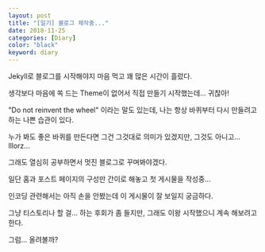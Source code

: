 ```yaml
---
layout: post
title: "[일기] 블로그 제작중..."
date: 2018-11-25
categories: [Diary]
color: "black"
keyword: diary
---
```

Jekyll로 블로그를 시작해야지 마음 먹고 꽤 많은 시간이 흘렀다.

생각보다 마음에 쏙 드는 Theme이 없어서 직접 만들기 시작했는데... 귀찮아!

"Do not reinvent the wheel" 이라는 말도 있는데, 나는 항상 바퀴부터 다시 만들려고 하는 나쁜 습관이 있다.

누가 봐도 좋은 바퀴를 만든다면 그건 그것대로 의미가 있겠지만, 그것도 아니고... lllorz...

그래도 열심히 공부하면서 멋진 블로그로 꾸며봐야겠다.

일단 홈과 포스트 페이지의 구성만 간이로 해놓고 첫 게시물을 작성중...

인코딩 관련해서는 아직 손을 안봤는데 이 게시물이 잘 보일지 궁금하다.

그냥 티스토리나 할 걸... 하는 후회가 좀 들지만, 그래도 이왕 시작했으니 계속 해보려고 한다.

그럼... 올려볼까?